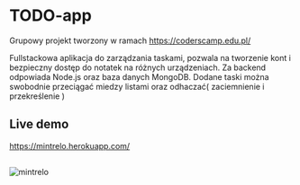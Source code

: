 # TODO-app
Grupowy projekt tworzony w ramach https://coderscamp.edu.pl/

Fullstackowa aplikacja do zarządzania taskami, pozwala na tworzenie kont i bezpieczny dostęp do notatek na różnych urządzeniach.
Za backend odpowiada Node.js oraz baza danych MongoDB.
Dodane taski można swobodnie przeciągać miedzy listami oraz odhaczać( zaciemnienie i przekreślenie )

## Live demo
https://mintrelo.herokuapp.com/
## 
![mintrelo](https://user-images.githubusercontent.com/52447280/70864155-bce19800-1f4f-11ea-88b3-61a8330a7e44.png)


